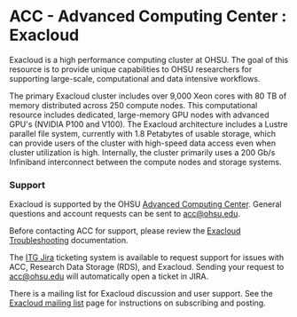 ACC - Advanced Computing Center : Exacloud
==========================================

Exacloud is a high performance computing cluster at OHSU. The goal of this resource is to provide unique capabilities to OHSU researchers for supporting large-scale, computational and data intensive workflows.

The primary Exacloud cluster includes over 9,000 Xeon cores with 80 TB of memory distributed across 250 compute nodes. This computational resource includes dedicated, large-memory GPU nodes with advanced GPU's (NVIDIA P100 and V100). The Exacloud architecture includes a Lustre parallel file system, currently with 1.8 Petabytes of usable storage, which can provide users of the cluster with high-speed data access even when cluster utilization is high. Internally, the cluster primarily uses a 200 Gb/s Infiniband interconnect between the compute nodes and storage systems.

### Support

Exacloud is supported by the OHSU [Advanced Computing Center](http://acc.ohsu.edu/). General questions and account requests can be sent to [acc@ohsu.edu](mailto:acc@ohsu.edu).

Before contacting ACC for support, please review the [Exacloud Troubleshooting](17-Troubleshooting.md) documentation.

The [ITG Jira](https://service.ohsu.edu/servicedesk/customer/portal/10) ticketing system is available to request support for issues with ACC, Research Data Storage (RDS), and Exacloud. Sending your request to [acc@ohsu.edu](mailto:acc@ohsu.edu) will automatically open a ticket in JIRA.

There is a mailing list for Exacloud discussion and user support. See the [Exacloud mailing list](http://mailman.ohsu.edu/cgi-bin/mailman/listinfo/exacloud) page for instructions on subscribing and posting.
